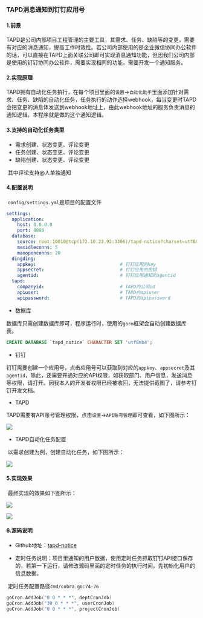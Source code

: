 ### TAPD消息通知到钉钉应用号
#### 1.前景

​        TAPD是公司内部项目工程管理的主要工具，其需求、任务、缺陷等的变更，需要有对应的消息通知，提高工作时效性。若公司内部使用的是企业微信协同办公软件的话，可以直接在TAPD上面关联公司即可实现消息通知功能，但因我们公司内部是使用的钉钉协同办公软件，需要实现相同的功能，需要开发一个通知服务。

#### 2.实现原理

​         TAPD拥有自动化任务执行，在每个项目里面的`设置`->`自动化助手`里面添加针对需求、任务、缺陷的自动化任务，任务执行的动作选择webhook，每当变更时TAPD会把变更的消息体发送到webhook地址上，由此webhook地址的服务负责消息的通知逻辑，本程序就是做的这个通知逻辑。

#### 3.支持的自动化任务类型

* 需求创建、状态变更、评论变更
* 任务创建、状态变更、评论变更
* 缺陷创建、状态变更、评论变更

​        其中评论支持@人单独通知

#### 4.配置说明

​        `config/settings.yml`是项目的配置文件

```yaml
settings:
  application:
    host: 0.0.0.0
    port: 8080
  database:
    source: root:10010@tcp(172.10.23.92:3306)/tapd-notice?charset=utf8&parseTime=True&loc=Local&timeout=1000ms
    maxidleconns: 5
    maxopenconns: 20
  dingding:
    appkey:                               # 钉钉应用的key
    appsecret:                            # 钉钉应用的密钥
    agentid:                              # 钉钉应用通知的agentid
  tapd:
    companyid:                            # TAPD的公司id
    apiuser:                              # TAPD的apiuser
    apipassword:                          # TAPD的apipassword
```

* 数据库

​        数据库只需创建数据库即可，程序运行时，使用的`gorm`框架会自动创建数据库表。

```sql
CREATE DATABASE `tapd_notice` CHARACTER SET 'utf8mb4';
```

* 钉钉

​        钉钉需要创建一个应用号，点击应用号可以获取到对应的`appkey`、`appsecret`及其`agentid`，除此，还需要开通对应的API权限，如获取部门、用户信息，发送消息等权限，请打开。因我本人的开发者权限已经被收回，无法提供截图了，请参考钉钉开发文档。

* TAPD

​        TAPD需要有API账号管理权限，点击`设置`->`API账号管理`即可查看，如下图所示：

![](https://images.cnblogs.com/cnblogs_com/quanbisen/2262984/o_230110094214_TAPD-API.png)

* TAPD自动化任务配置

​        以需求创建为例，创建自动化任务，如下图所示：

![](https://images.cnblogs.com/cnblogs_com/quanbisen/2262984/o_230110095517_TAPD-AUTO.png)

#### 5.实现效果

​        最终实现的效果如下图所示：

![](https://images.cnblogs.com/cnblogs_com/quanbisen/2262984/o_230110100004_Dingding-Comment1.png)

![](https://images.cnblogs.com/cnblogs_com/quanbisen/2262984/o_230110100015_Dingding-Comment2.png)

#### 6.源码说明

* Github地址：[tapd-notice](https://github.com/quanbisen/tapd-notice.git)

* 定时任务说明：项目里通知的用户数据，使用定时任务抓取钉钉API接口保存的，若第一下运行，请修改源码里面的定时任务的执行时间，先初始化用户的信息数据。

​        定时任务配置路径`cmd/cobra.go:74-76`

```go
goCron.AddJob("0 0 * * *", deptCronJob)
goCron.AddJob("30 0 * * *", userCronJob)
goCron.AddJob("0 0 * * *", projectCronJob)
```
